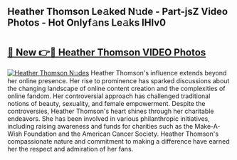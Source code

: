 ## Heather Thomson Le𝚊ked N𝚞de - Part-jsZ Video Photos - Hot Onlyf𝚊ns Le𝚊ks lHlv0

# <h2><a href="http://ac1192.deff.icu/?id=Heather+Thomson">🔗 New 👉🔴 Heather Thomson VIDEO Photos</a></h2>

[![Heather Thomson N𝚞des](https://i.imgur.com/rIISA9y.gif)](http://ac1192.deff.icu/?id=Heather+Thomson)
Heather Thomson's influence extends beyond her online presence. Her rise to prominence has sparked discussions about the changing landscape of online content creation and the complexities of online fandom. Her controversial approach has challenged traditional notions of beauty, sexuality, and female empowerment. Despite the controversies, Heather Thomson's heart shines through her charitable endeavors. She has been involved in various philanthropic initiatives, including raising awareness and funds for charities such as the Make-A-Wish Foundation and the American Cancer Society. Heather Thomson's compassionate nature and commitment to making a difference have earned her the respect and admiration of her fans.
